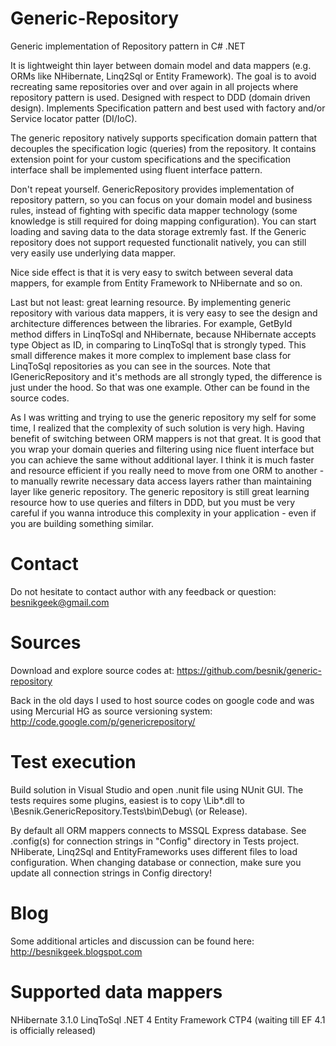 Generic-Repository
==================

Generic implementation of Repository pattern in C# .NET

It is lightweight thin layer between domain model and data mappers (e.g. ORMs like NHibernate, Linq2Sql or Entity Framework). The goal is to avoid recreating same repositories over and over again in all projects where repository pattern is used. Designed with respect to DDD (domain driven design). Implements Specification pattern and best used with factory and/or Service locator patter (DI/IoC). 

The generic repository natively supports specification domain pattern that decouples the specification logic (queries) from the repository. It contains extension point for your custom specifications and the specification interface shall be implemented using fluent interface pattern. 

Don't repeat yourself. GenericRepository provides implementation of repository pattern, so you can focus on your domain model and business rules, instead of fighting with specific data mapper technology (some knowledge is still required for doing mapping configuration). You can start loading and saving data to the data storage extremly fast. If the Generic repository does not support requested functionalit natively, you can still very easily use underlying data mapper. 

Nice side effect is that it is very easy to switch between several data mappers, for example from Entity Framework to NHibernate and so on. 

Last but not least: great learning resource. By implementing generic repository with various data mappers, it is very easy to see the design and architecture differences between the libraries. For example, GetById method differs in LinqToSql and NHibernate, because NHibernate accepts type Object as ID, in comparing to LinqToSql that is strongly typed. This small difference makes it more complex to implement base class for LinqToSql repositories as you can see in the sources. Note that IGenericRepository and it's methods are all strongly typed, the difference is just under the hood. So that was one example. Other can be found in the source codes. 

As I was writting and trying to use the generic repository my self for some time, I realized that the complexity of such solution is very high. Having benefit of switching between ORM mappers is not that great. It is good that you wrap your domain queries and filtering using nice fluent interface but you can achieve the same without additional layer. I think it is much faster and resource efficient if you really need to move from one ORM to another - to manually rewrite necessary data access layers rather than maintaining layer like generic repository. The generic repository is still great learning resource how to use queries and filters in DDD, but you must be very careful if you wanna introduce this complexity in your application - even if you are building something similar.

# Contact
Do not hesitate to contact author with any feedback or question:
besnikgeek@gmail.com

# Sources
Download and explore source codes at:
https://github.com/besnik/generic-repository

Back in the old days I used to host source codes on google code and was using Mercurial HG as source versioning system: http://code.google.com/p/genericrepository/

# Test execution
Build solution in Visual Studio and open .nunit file using NUnit GUI. The tests requires some plugins, easiest is to copy \Lib\*.dll to \Besnik.GenericRepository.Tests\bin\Debug\ (or Release).

By default all ORM mappers connects to MSSQL Express database. See .config(s) for connection strings in "Config" directory in Tests project. NHiberate, Linq2Sql and EntityFrameworks uses different files to load configuration. When changing database or connection, make sure you update all connection strings in Config directory!

# Blog
Some additional articles and discussion can be found here:
http://besnikgeek.blogspot.com

# Supported data mappers
NHibernate 3.1.0
LinqToSql .NET 4
Entity Framework CTP4 (waiting till EF 4.1 is officially released)